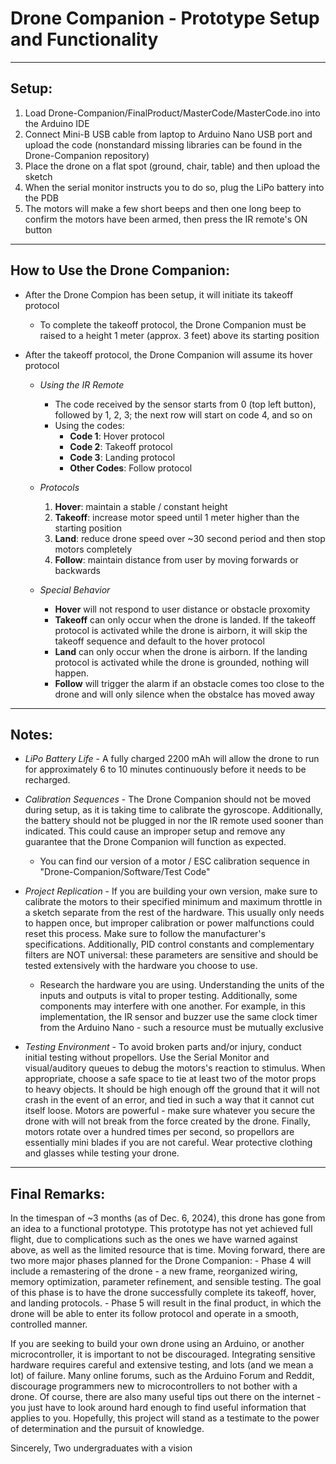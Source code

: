 # Drone Companion - Prototype Setup and Functionality
***
## Setup:
1. Load Drone-Companion/FinalProduct/MasterCode/MasterCode.ino into the Arduino IDE
2. Connect Mini-B USB cable from laptop to Arduino Nano USB port and upload the code (nonstandard missing libraries can be found in the Drone-Companion repository)
3. Place the drone on a flat spot (ground, chair, table) and then upload the sketch
4. When the serial monitor instructs you to do so, plug the LiPo battery into the PDB
5. The motors will make a few short beeps and then one long beep to confirm the motors have been armed, then press the IR remote's ON button

***
## How to Use the Drone Companion:
- After the Drone Compion has been setup, it will initiate its takeoff protocol
  - To complete the takeoff protocol, the Drone Companion must be raised to a height 1 meter (approx. 3 feet) above its starting position
 
- After the takeoff protocol, the Drone Companion will assume its hover protocol
    - *Using the IR Remote*
        - The code received by the sensor starts from 0 (top left button), followed by 1, 2, 3; the next row will start on code 4, and so on
        - Using the codes:
            - **Code 1**: Hover protocol
            - **Code 2**: Takeoff protocol
            - **Code 3**: Landing protocol
            - **Other Codes**: Follow protocol
  
    - *Protocols*
        1. **Hover**: maintain a stable / constant height
        2. **Takeoff**: increase motor speed until 1 meter higher than the starting position
        3. **Land**: reduce drone speed over ~30 second period and then stop motors completely
        4. **Follow**: maintain distance from user by moving forwards or backwards
         
    - *Special Behavior*
        - **Hover** will not respond to user distance or obstacle proxomity
        - **Takeoff** can only occur when the drone is landed. If the takeoff protocol is activated while the drone is airborn, it will skip the takeoff sequence and default to the hover protocol
        - **Land** can only occur when the drone is airborn. If the landing protocol is activated while the drone is grounded, nothing will happen.
        - **Follow** will trigger the alarm if an obstacle comes too close to the drone and will only silence when the obstalce has moved away

***
## Notes:
- *LiPo Battery Life* - A fully charged 2200 mAh will allow the drone to run for approximately 6 to 10 minutes continuously before it needs to be recharged.
  
- *Calibration Sequences* - The Drone Companion should not be moved during setup, as it is taking time to calibrate the gyroscope. Additionally, the battery should not be plugged in nor the IR remote used sooner than indicated. This could cause an improper setup and remove any guarantee that the Drone Companion will function as expected.
    - You can find our version of a motor / ESC calibration sequence in "Drone-Companion/Software/Test Code"
 
- *Project Replication* - If you are building your own version, make sure to calibrate the motors to their specified minimum and maximum throttle in a sketch separate from the rest of the hardware. This usually only needs to happen once, but improper calibration or power malfunctions could reset this process. Make sure to follow the manufacturer's specifications. Additionally, PID control constants and complementary filters are NOT universal: these parameters are sensitive and should be tested extensively with the hardware you choose to use.
    - Research the hardware you are using. Understanding the units of the inputs and outputs is vital to proper testing. Additionally, some components may interfere with one another. For example, in this implementation, the IR sensor and buzzer use the same clock timer from the Arduino Nano - such a resource must be mutually exclusive
  
- *Testing Environment* - To avoid broken parts and/or injury, conduct initial testing without propellors. Use the Serial Monitor and visual/auditory queues to debug the motors's reaction to stimulus. When appropriate, choose a safe space to tie at least two of the motor props to heavy objects. It should be high enough off the ground that it will not crash in the event of an error, and tied in such a way that it cannot cut itself loose. Motors are powerful - make sure whatever you secure the drone with will not break from the force created by the drone. Finally, motors rotate over a hundred times per second, so propellors are essentially mini blades if you are not careful. Wear protective clothing and glasses while testing your drone.
 
***
## Final Remarks:
  In the timespan of ~3 months (as of Dec. 6, 2024), this drone has gone from an idea to a functional prototype. This prototype has not yet achieved full flight, due to complications such as the ones we have warned against above, as well as the limited resource that is time. Moving forward, there are two more major phases planned for the Drone Companion:
    - Phase 4 will include a remastering of the drone - a new frame, reorganized wiring, memory optimization, parameter refinement, and sensible testing. The goal of this phase is to have the drone successfully complete its takeoff, hover, and landing protocols.
    - Phase 5 will result in the final product, in which the drone will be able to enter its follow protocol and operate in a smooth, controlled manner.

  If you are seeking to build your own drone using an Arduino, or another microcontroller, it is important to not be discouraged. Integrating sensitive hardware requires careful and extensive testing, and lots (and we mean a lot) of failure. Many online forums, such as the Arduino Forum and Reddit, discourage programmers new to microcontrollers to not bother with a drone. Of course, there are also many useful tips out there on the internet - you just have to look around hard enough to find useful information that applies to you. Hopefully, this project will stand as a testimate to the power of determination and the pursuit of knowledge. 

Sincerely, 
Two undergraduates with a vision

